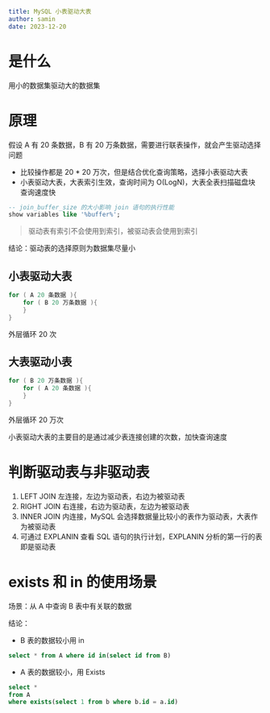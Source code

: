 ```yaml
title: MySQL 小表驱动大表
author: samin
date: 2023-12-20
```

# 是什么

用小的数据集驱动大的数据集

# 原理

假设 A 有 20 条数据，B 有 20 万条数据，需要进行联表操作，就会产生驱动选择问题

- 比较操作都是 20 * 20 万次，但是结合优化查询策略，选择小表驱动大表
- 小表驱动大表，大表索引生效，查询时间为 O(LogN)，大表全表扫描磁盘块查询速度快

```sql
-- join_buffer_size 的大小影响 join 语句的执行性能
show variables like '%buffer%';
```

> 驱动表有索引不会使用到索引，被驱动表会使用到索引

结论：驱动表的选择原则为数据集尽量小

## 小表驱动大表

```java
for ( A 20 条数据 ){
    for ( B 20 万条数据 ){
    }   
}
```
外层循环 20 次

## 大表驱动小表

```java
for ( B 20 万条数据 ){
    for ( A 20 条数据 ){
    }   
}
```

外层循环 20 万次

小表驱动大表的主要目的是通过减少表连接创建的次数，加快查询速度

# 判断驱动表与非驱动表

1. LEFT JOIN 左连接，左边为驱动表，右边为被驱动表
2. RIGHT JOIN 右连接，右边为驱动表，左边为被驱动表
3. INNER JOIN 内连接，MySQL 会选择数据量比较小的表作为驱动表，大表作为被驱动表
4. 可通过 EXPLANIN 查看 SQL 语句的执行计划，EXPLANIN 分析的第一行的表即是驱动表

# exists 和 in 的使用场景

场景：从 A 中查询 B 表中有关联的数据

结论：

- B 表的数据较小用 in

```sql
select * from A where id in(select id from B)
```

- A 表的数据较小，用 Exists

```sql
select *
from A
where exists(select 1 from b where b.id = a.id)
```